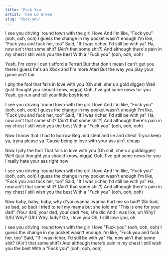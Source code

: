 ```yaml
---
title: 'Fuck You'
artist: 'Cee Lo Green'
slug: 'fuck-you'
---
```


I see you driving 'round town with the girl I love
And I'm like, "Fuck you" (ooh, ooh, ooh)
I guess the change in my pocket wasn't enough
I'm like, "Fuck you and fuck her, too"
Said, "If I was richer, I'd still be with ya"
Ha, now ain't that some shit?
(Ain't that some shit?)
And although there's pain in my chest
I still wish you the best
With a "Fuck you" (ooh, ooh, ooh)

Yeah, I'm sorry
I can't afford a Ferrari
But that don't mean I can't get you there
I guess he's an Xbox and I'm more Atari
But the way you play your game ain't fair

I pity the fool that falls in love with you
(Oh shit, she's a gold digger)
Well (just thought you should know, nigga)
Ooh, I've got some news for you
Yeah, go run and tell your little boyfriend

I see you driving 'round town with the girl I love
And I'm like, "Fuck you" (ooh, ooh, ooh)
I guess the change in my pocket wasn't enough
I'm like, "Fuck you and fuck her, too"
Said, "If I was richer, I'd still be with ya"
Ha, now ain't that some shit?
(Ain't that some shit?)
And although there's pain in my chest
I still wish you the best
With a "Fuck you" (ooh, ooh, ooh)

Now I know that I had to borrow
Beg and steal and lie and cheat
Tryna keep ya, tryna please ya
'Cause being in love with your ass ain't cheap

Now I pity the fool
That falls in love with you
(Oh shit, she's a golddigger)
Well (just thought you should know, nigga)
Ooh, I've got some news for you
I really hate your ass right now

I see you driving 'round town with the girl I love
And I'm like, "Fuck you" (ooh, ooh, ooh)
I guess the change in my pocket wasn't enough
I'm like, "Fuck you and fuck her, too"
Said, "If I was richer, I'd still be with ya"
Ha, now ain't that some shit?
(Ain't that some shit?)
And although there's pain in my chest
I still wish you the best
With a "Fuck you" (ooh, ooh, ooh)

Now baby, baby, baby, why d'you wanna, wanna hurt me so bad?
(So bad, so bad, so bad)
I tried to tell my mama but she told me
"This is one for your dad"
(Your dad, your dad, your dad)
Yes, she did
And I was like, uh
Why? (Uh) Why? (Uh) Why, lady?
Oh, I love you
Oh, I still love you, oh

I see you driving 'round town with the girl I love
"Fuck you" (ooh, ooh, ooh)
I guess the change in my pocket wasn't enough
I'm like, "Fuck you and fuck her, too"
Said, "If I was richer, I'd still be with ya"
Ha, now ain't that some shit?
(Ain't that some shit?)
And although there's pain in my chest
I still wish you the best
With a "Fuck you" (ooh, ooh, ooh)
